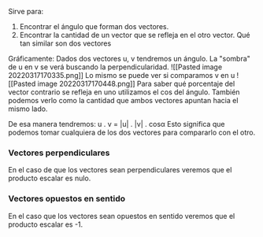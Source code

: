 Sirve para:
1. Encontrar el ángulo que forman dos vectores.
2. Encontrar la cantidad de un vector que se refleja en el otro vector.  Qué tan similar son dos vectores

Gráficamente: 
Dados dos vectores u, v tendremos un ángulo. La "sombra" de u en v se verá buscando la perpendicularidad. 
![[Pasted image 20220317170335.png]]
Lo mismo se puede ver si comparamos v en u 
![[Pasted image 20220317170448.png]]
Para saber qué porcentaje del vector contrario se refleja en uno utilizamos el cos del ángulo.  También podemos verlo como la cantidad que ambos vectores apuntan hacia el mismo lado. 

De esa manera tendremos: 
u . v = |u| . |v| . cosα
Esto significa que podemos tomar cualquiera de los dos vectores para compararlo con el otro. 



### Vectores perpendiculares
En el caso de que los vectores sean perpendiculares veremos que el producto escalar es nulo. 

### Vectores opuestos en sentido 
En el caso que los vectores sean opuestos en sentido veremos que el producto escalar es -1.
